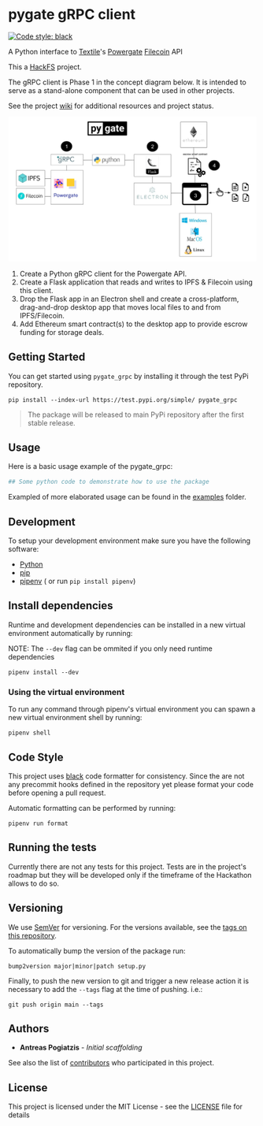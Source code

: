 # pygate gRPC client

[![Code style: black](https://img.shields.io/badge/code%20style-black-000000.svg)](https://github.com/psf/black)

A Python interface to [Textile](https://textile.io/)'s [Powergate](https://docs.textile.io/powergate/) [Filecoin](https://filecoin.io/) API

This a [HackFS](https://hackfs.com/) project. 

The gRPC client is Phase 1 in the concept diagram below. It is intended to serve as a stand-alone component that can be used in other projects.

See the project [wiki](https://github.com/pygate/gRPC-client/wiki) for additional resources and project status.

![concept_diagram](pygate_concept.png)

1) Create a Python gRPC client for the Powergate API.
2) Create a Flask application that reads and writes to IPFS & Filecoin using this client.
3) Drop the Flask app in an Electron shell and create a cross-platform, drag-and-drop desktop app that moves local files to and from IPFS/Filecoin.
4) Add Ethereum smart contract(s) to the desktop app to provide escrow funding for storage deals.

## Getting Started

You can get started using `pygate_grpc` by installing it through the test PyPi repository.

```
pip install --index-url https://test.pypi.org/simple/ pygate_grpc
```

> The package will be released to main PyPi repository after the first stable release.

## Usage

Here is a basic usage example of the pygate_grpc:

```python
## Some python code to demonstrate how to use the package
```

Exampled of more elaborated usage can be found in the [examples](./examples/)  folder.

## Development

To setup your development environment make sure you have the following software:

- [Python](https://www.python.org/downloads/release/python-370/)
- [pip](https://pip.pypa.io/en/stable/installing/)
- [pipenv](https://pypi.org/project/pipenv/) ( or run `pip install pipenv`)

## Install dependencies

Runtime and development dependencies can be installed in a new virtual environment automatically by running:

NOTE: The `--dev` flag can be ommited if you only need runtime dependencies
```
pipenv install --dev
```

### **Using the virtual environment**

To run any command through pipenv's virtual environment you can spawn a new virtual environment shell by running:

```
pipenv shell
```

## Code Style

This project uses [black](https://pypi.org/project/black/) code formatter for consistency. Since the are not any precommit hooks defined in the repository yet please format your code before opening a pull request. 

Automatic formatting can be performed by running:
```
pipenv run format
```

## Running the tests

Currently there are not any tests for this project. Tests are in the project's roadmap but they will be developed only if the timeframe of the Hackathon allows to do so.

## Versioning

We use [SemVer](http://semver.org/) for versioning. For the versions available, see the [tags on this repository](https://github.com/apogiatzis/powsolver/tags). 

To automatically bump the version of the package run:
```
bump2version major|minor|patch setup.py
```

Finally, to push the new version to git and trigger a new release action it is necessary to add the `--tags` flag at the time of pushing. i.e.:
```
git push origin main --tags
```

## Authors

* **Antreas Pogiatzis** - *Initial scaffolding* 

See also the list of [contributors](https://github.com/apogiatzis/powsolver/contributors) who participated in this project.

## License

This project is licensed under the MIT License - see the [LICENSE](LICENSE) file for details
